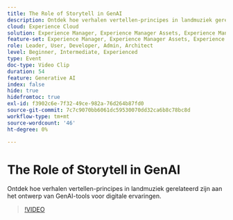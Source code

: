 ```yaml
---
title: The Role of Storytell in GenAI
description: Ontdek hoe verhalen vertellen-principes in landmuziek gerelateerd zijn aan het ontwerp van GenAI-tools voor digitale ervaringen.
cloud: Experience Cloud
solution: Experience Manager, Experience Manager Assets, Experience Manager Forms, Experience Manager Sites
feature-set: Experience Manager, Experience Manager Assets, Experience Manager Forms, Experience Manager Sites
role: Leader, User, Developer, Admin, Architect
level: Beginner, Intermediate, Experienced
type: Event
doc-type: Video Clip
duration: 54
feature: Generative AI
index: false
hide: true
hidefromtoc: true
exl-id: f3902c6e-7f32-49ce-982a-76d264b87fd0
source-git-commit: 7c7c9070bb6061dc59530070dd32ca6b8c78bc8d
workflow-type: tm+mt
source-wordcount: '46'
ht-degree: 0%

---
```


# The Role of Storytell in GenAI

Ontdek hoe verhalen vertellen-principes in landmuziek gerelateerd zijn aan het ontwerp van GenAI-tools voor digitale ervaringen.

>[!VIDEO](https://video.tv.adobe.com/v/3462015/?learn=on&enablevpops&captions=dut)
